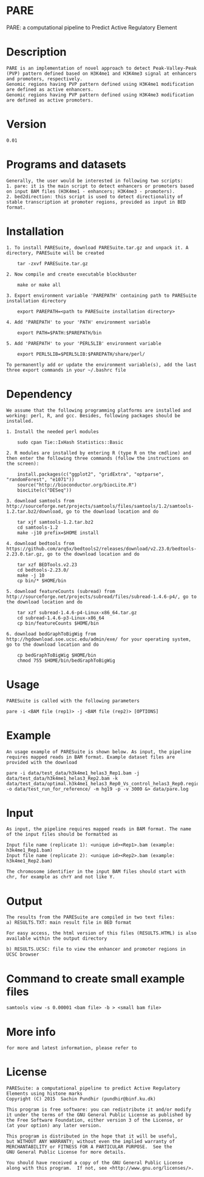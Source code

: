 # PARE
PARE: a computational pipeline to Predict Active Regulatory Element

Description
===========
    PARE is an implementation of novel approach to detect Peak-Valley-Peak (PVP) pattern defined based on H3K4me1 and H3K4me3 signal at enhancers and promoters, respectively.
    Genomic regions having PVP pattern defined using H3K4me1 modification are defined as active enhancers.
    Genomic regions having PVP pattern defined using H3K4me3 modification are defined as active promoters.

Version
=======
    0.01

Programs and datasets
=====================
    Generally, the user would be interested in following two scripts:
    1. pare: it is the main script to detect enhancers or promoters based on input BAM files (H3K4me1 - enhancers; H3K4me3 - promoters).
    2. bed2direction: this script is used to detect directionality of stable transcription at promoter regions, provided as input in BED format.

Installation
============

    1. To install PARESuite, download PARESuite.tar.gz and unpack it. A directory, PARESuite will be created

        tar -zxvf PARESuite.tar.gz

    2. Now compile and create executable blockbuster

        make or make all

    3. Export environment variable 'PAREPATH' containing path to PARESuite installation directory

        export PAREPATH=<path to PARESuite installation directory>

    4. Add 'PAREPATH' to your 'PATH' environment variable

        export PATH=$PATH:$PAREPATH/bin

    5. Add 'PAREPATH' to your 'PERL5LIB' environment variable

        export PERL5LIB=$PERL5LIB:$PAREPATH/share/perl/

    To permanently add or update the environment variable(s), add the last three export commands in your ~/.bashrc file

Dependency
==========

    We assume that the following programming platforms are installed and working: perl, R, and gcc. Besides, following packages should be installed.

    1. Install the needed perl modules

        sudo cpan Tie::IxHash Statistics::Basic

    2. R modules are installed by entering R (type R on the cmdline) and then enter the following three commands (follow the instructions on the screen):

        install.packages(c("ggplot2", "gridExtra", "optparse", "randomForest", "e1071"))
        source("http://bioconductor.org/biocLite.R")
        biocLite(c("DESeq"))

    3. download samtools from http://sourceforge.net/projects/samtools/files/samtools/1.2/samtools-1.2.tar.bz2/download, go to the download location and do

        tar xjf samtools-1.2.tar.bz2
        cd samtools-1.2
        make -j10 prefix=$HOME install

    4. download bedtools from https://github.com/arq5x/bedtools2/releases/download/v2.23.0/bedtools-2.23.0.tar.gz, go to the download location and do

        tar xzf BEDTools.v2.23
        cd bedtools-2.23.0/
        make -j 10
        cp bin/* $HOME/bin

    5. download featureCounts (subread) from http://sourceforge.net/projects/subread/files/subread-1.4.6-p4/, go to the download location and do

        tar xzf subread-1.4.6-p4-Linux-x86_64.tar.gz
        cd subread-1.4.6-p3-Linux-x86_64
        cp bin/featureCounts $HOME/bin

    6. download bedGraphToBigWig from http://hgdownload.soe.ucsc.edu/admin/exe/ for your operating system, go to the download location and do

        cp bedGraphToBigWig $HOME/bin
        chmod 755 $HOME/bin/bedGraphToBigWig

Usage
=====

    PARESuite is called with the following parameters

    pare -i <BAM file (rep1)> -j <BAM file (rep2)> [OPTIONS]

Example
=======

    An usage example of PARESuite is shown below. As input, the pipeline requires mapped reads in BAM format. Example dataset files are provided with the download

    pare -i data/test_data/h3k4me1_helas3_Rep1.bam -j data/test_data/h3k4me1_helas3_Rep2.bam -k data/test_data/optimal.h3k4me1_helas3_Rep0_Vs_control_helas3_Rep0.regionPeak.gz -o data/test_run_for_reference/ -m hg19 -p -v 3000 &> data/pare.log

Input
=====

    As input, the pipeline requires mapped reads in BAM format. The name of the input files should be formatted as

    Input file name (replicate 1): <unique id><Rep1>.bam (example: h3k4me1_Rep1.bam)
    Input file name (replicate 2): <unique id><Rep2>.bam (example: h3k4me1_Rep2.bam)

    The chromosome identifier in the input BAM files should start with chr, for example as chrY and not like Y.

Output
======

    The results from the PARESuite are compiled in two text files:
    a) RESULTS.TXT: main result file in BED format 

    For easy access, the html version of this files (RESULTS.HTML) is also available within the output directory

    b) RESULTS.UCSC: file to view the enhancer and promoter regions in UCSC browser

Command to create small example files
=====================================

    samtools view -s 0.00001 <bam file> -b > <small bam file>

More info
=========

    for more and latest information, please refer to 

License
=======

    PARESuite: a computational pipeline to predict Active Regulatory Elements using histone marks
    Copyright (C) 2015  Sachin Pundhir (pundhir@binf.ku.dk)

    This program is free software: you can redistribute it and/or modify
    it under the terms of the GNU General Public License as published by
    the Free Software Foundation, either version 3 of the License, or
    (at your option) any later version.

    This program is distributed in the hope that it will be useful,
    but WITHOUT ANY WARRANTY; without even the implied warranty of
    MERCHANTABILITY or FITNESS FOR A PARTICULAR PURPOSE.  See the
    GNU General Public License for more details.

    You should have received a copy of the GNU General Public License
    along with this program.  If not, see <http://www.gnu.org/licenses/>.

